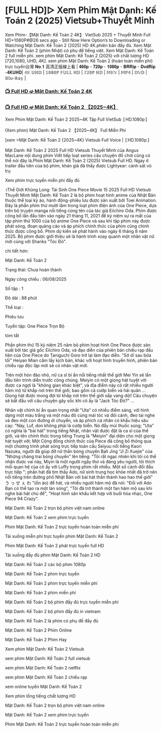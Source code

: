 # [𝖥𝖴𝖫𝖫 𝖧𝖣]▷ 𝖷𝖾𝗆 𝖯𝗁𝗂𝗆 Mật Danh: Kế Toán 2 (2025) 𝖵𝗂𝖾𝗍𝗌𝗎𝖻+𝖳𝗁𝗎𝗒𝖾̂́𝗍 𝖬𝗂𝗇𝗁


Xem Phim-【Mật Danh: Kế Toán 2 4K】 VietSub 2025 + Thuyết Minh Full HD+1080P#@26 secs ago - Still Now Here Option’s to Downloading or Watching Mật Danh: Kế Toán 2 (2025) HD 4K.phiên bản đầy đủ. Xem Mật Danh: Kế Toán 2 (phim Nhật) có phụ đề tiếng việt. Xem Mật Danh: Kế Toán 2 full miễn phí. xem phim Mật Danh: Kế Toán 2 (2025) với chất lượng HD [720,1080, UHD, 4K]. xem phim Mật Danh: Kế Toán 2 (hoàn toàn miễn phí) trực tuyến台灣 𝐍𝐨.𝟏 高清正版線上看 | 𝟒𝟔𝟎𝐩 - 𝟕𝟐𝟎𝐩 - 𝟏𝟎𝟖𝟎𝐩 - 𝐁𝐑𝐑𝐢𝐩 - 𝐃𝐯𝐝𝐑𝐢𝐩 -𝟒𝐊𝐔𝐇𝐃| 𝟜𝕂 𝕌ℍ𝔻 | 𝟙𝟘𝟠𝟘ℙ 𝔽𝕌𝕃𝕃 ℍ𝔻 | 𝟟𝟚𝟘ℙ ℍ𝔻 | 𝕄𝕂𝕍 | 𝕄ℙ𝟜 | 𝔻𝕍𝔻 | 𝔹𝕝𝕦-ℝ𝕒𝕪 |

### [📺 Full HD ➫️ Mật Danh: Kế Toán 2 4K](https://t.co/fZmduRj2Xa)

### [📺 Full HD ➫️ Mật Danh: Kế Toán 2 【2025~4K】](https://t.co/fZmduRj2Xa)

Xem Phim Mật Danh: Kế Toán 2 2025~4K Tập Full VietSub 〚HD.1080p〛

(Xem phim) Mật Danh: Kế Toán 2 【2025~4K】 Full Miễn Phí

[xem >Mật Danh: Kế Toán 2 {2025~4K} Vietsub Full Voice | 〚HD.1080p〛

Mật Danh: Kế Toán 2 2025 Full HD Vietsub Thuyết Minh của Angus MacLane nội dung phim Viết tiếp loạt series câu chuyện đồ chơi cũng có thể nói đây là.Phim Mật Danh: Kế Toán 2 (2025) Vietsub Full HD. Ngay ở trailer đầu tiên của bộ phim, khán giả đã thấy được Lightyear: cảnh sát vũ trụ

Xem phim trực tuyến miễn phí đầy đủ

วThế Giới Khủng Long: Tái Sinh One Piece Movie 15 2025 Full HD Vietsub Thuyết Minh Mật Danh: Kế Toán 2 là bộ phim hoạt hình anime của Nhật Bản thuộc thể loại kỳ ảo, hành động-phiêu lưu được sản xuất bởi Toei Animation. Đây là phần phim thứ mười lăm trong loạt phim điện ảnh của One Piece, dựa trên bộ truyện manga nổi tiếng cùng tên của tác giả Eiichiro Oda. Phim được công bố lần đầu tiên vào ngày 21 tháng 11, 2021 để kỷ niệm sự ra mắt của tập phim thứ 1000 của bộ anime One Piece và sau khi tập phim này được phát sóng, đoạn quảng cáo và áp phích chính thức của phim cũng chính thức được công bố. Phim dự kiến sẽ phát hành vào ngày 6 tháng 8 năm 2025. Bộ phim được giới thiệu sẽ là hành trình xoay quanh một nhân vật nữ mới cùng với Shanks "Tóc Đỏ".

chi tiết hơn:

Mật Danh: Kế Toán 2

Trạng thái: Chưa hoàn thành

Ngày công chiếu : 06/08/2025

Số tập : 1

Độ dài : 88 phút

Thể loại :

Phiêu lưu

Tuyển tập: One Piece Trọn Bộ

tóm tắt

Phần phim thứ 15 kỷ niệm 25 năm bộ phim hoạt hình One Piece được sản xuất bởi tác giả gốc Eiichiro Oda, và đạo diễn của phiên bản chiếu rạp đầu tiên của One Piece do Taniguchi Goro trở lại làm đạo diễn. "Sở dĩ sau bữa tối" Heiyan Mian cầm lấy kịch bản, khác với hoạt hình truyền hình, phiên bản chiếu rạp độc lập mới sẽ có nhân vật mới.

Trên một hòn đảo nhỏ, nữ ca sĩ bí ẩn nổi tiếng nhất thế giới Mei Yin sẽ lần đầu tiên trình diễn trước công chúng. Meiyin có một giọng hát tuyệt vời được ca ngợi là "không gian khác biệt", và địa điểm này có rất nhiều người hâm mộ từ khắp nơi trên thế giới, bao gồm cả cướp biển và hải quân ... Giọng hát được mong đợi từ khắp nơi trên thế giới sắp vang dội! Câu chuyện sẽ bắt đầu với câu chuyện gây sốc khi cô ấy là "Jack Tóc Đỏ?" ...

Nhân vật chính bí ẩn quan trọng nhất "Uta" có nhiều điểm sáng, với hình dạng một màu trắng và một màu đỏ cùng mái tóc và đôi cánh, đeo tai nghe và đeo một con đường di chuyển, và áp phích cá nhân có khẩu hiệu sâu cay: "Này, Luf, don không phải là cướp biển. Nó đầy mùi thuốc súng; "Uta" có nghĩa là "bài hát" trong tiếng Nhật, nhân vật được đặt là ca sĩ của thế giới, và tên chính thức trong tiếng Trung là "Meiyin" đại diện cho một giọng hát tuyệt vời; Một Cộng đồng chính thức của Piece đã công bố thông qua một chương trình phát sóng trực tiếp toàn cầu Seiyuu nổi tiếng Kaori Nazuka, người đã giúp đỡ nữ thần bóng chuyền Ball Jing "Ji Zi Xuejie" của "Những chàng trai bóng chuyền" lên tiếng: "Tôi rất ngạc nhiên khi tôi có thể nhận được vai này, Miyin là một người ngây thơ và đáng yêu người, tôi thích mối quan hệ của cô ấy với Luffy trong phim rất nhiều. Một số cảnh đối đầu trực tiếp "; phần hát đã tìm thấy Ado, nữ sinh trung học khỏe nhất đã trở nên nổi tiếng trên đường phố Nhật Bản với bài hát thần thánh hao hao thế giới" う っ せ ぇ わ "(ồn ào) để hát, và nhiều người hâm mộ đã nói: "Đối với Ado Bạn có thể tạo ra một làn sóng", "Tôi đã trở thành một fan hâm mộ sau khi nghe bài hát chủ đề", "Hoạt hình sân khấu kết hợp với buổi hòa nhạc, One Piece 94 Crazy".

Mật Danh: Kế Toán 2 trọn bộ phim việt nam online

Mật Danh: Kế Toán 2 xem phim trực tuyến

Phim Mật Danh: Kế Toán 2 trực tuyến hoàn toàn miễn phí

Tải xuống miễn phí trực tuyến phim Mật Danh: Kế Toán 2

Phim Mật Danh: Kế Toán 2 phát trực tuyến full HD

Tải xuống đầy đủ phim Mật Danh: Kế Toán 2 HD

Mật Danh: Kế Toán 2 các bộ phim 1080p

Mật Danh: Kế Toán 2 phim trực tuyến

Mật Danh: Kế Toán 2 phim trực tuyến miễn phí

Mật Danh: Kế Toán 2 phim miễn phí

Mật Danh: Kế Toán 2 bộ phim đầy đủ trực tuyến miễn phí

Mật Danh: Kế Toán 2 bộ phim đầy đủ in vietnam

Mật Danh: Kế Toán 2 là phim có phụ đề đầy đủ

Mật Danh: Kế Toán 2 Phim Online

Mật Danh: Kế Toán 2 Phim Hay

Xem phim Mật Danh: Kế Toán 2 Vietsub

xem phim Mật Danh: Kế Toán 2 full vietsub

xem phim Mật Danh: Kế Toán 2 netflix

xem phim Mật Danh: Kế Toán 2 chiếu rạp

xem online tuyến Mật Danh: Kế Toán 2

Xem phim lồng tiếng chất lượng HD

Mật Danh: Kế Toán 2 trọn bộ phim việt nam online

Mật Danh: Kế Toán 2 xem phim trực tuyến

Phim Mật Danh: Kế Toán 2 trực tuyến hoàn toàn miễn phí
